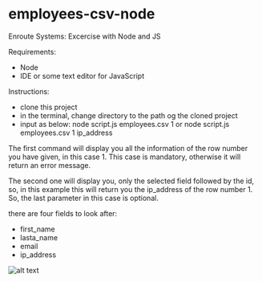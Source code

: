 # employees-csv-node
Enroute Systems: Excercise with Node and JS

Requirements:
- Node
- IDE or some text editor for JavaScript

Instructions:
- clone this project
- in the terminal, change directory to the path og the cloned project
- input as below:
node script.js employees.csv 1
or
node script.js employees.csv 1 ip_address

The first command will display you all the information of the row number you have given, in this case 1. This case is mandatory, otherwise it will return an error message. 

The second one will display you, only the selected field followed by the id, so, in this example this will return you the ip_address of the row number 1. So, the last parameter in this case is optional. 

there are four fields to look after:
- first_name
- lasta_name
- email
- ip_address

![alt text](C:/Users/ASUS/Pictures/Captura062.JPG)
